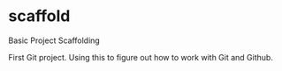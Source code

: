 scaffold
========

Basic Project Scaffolding

First Git project.  Using this to figure out how to work with Git and Github.
